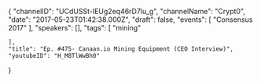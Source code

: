 {
    "channelID": "UCdUSSt-IEUg2eq46rD7lu_g",
    "channelName": "Crypt0",
    "date": "2017-05-23T01:42:38.000Z",
    "draft": false,
    "events": [
        "Consensus 2017"
    ],
    "speakers": [],
    "tags": [
        "mining"

    ],
    "title": "Ep. #475- Canaan.io Mining Equipment (CEO Interview)",
    "youtubeID": "H_M8TlWwBh0"
}

